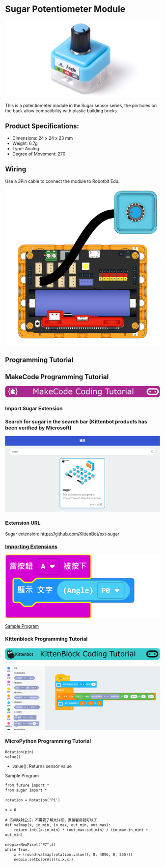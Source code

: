 # Sugar Potentiometer Module

![](./images/poten1.png)

This is a potentiometer module in the Sugar sensor series, the pin holes on the back allow compatibility with plastic building bricks.

## Product Specifications: 

- Dimensions: 24 x 24 x 23 mm
- Weight: 6.7g
- Type: Analog
- Degree of Movement: 270

## Wiring

Use a 3Pin cable to connect the module to Robotbit Edu.

![](./images/poten_wire.png)

## Programming Tutorial

## MakeCode Programming Tutorial

![](../PWmodules/images/mcbanner.png)

### Import Sugar Extension

### Search for sugar in the search bar (Kittenbot products has been verified by Microsoft)

![](./images/sugar_search.png)

### Extension URL

Sugar extension: https://github.com/KittenBot/pxt-sugar

### [Importing Extensions](../../Makecode/powerBrickMC)

![](./images/poten_mc_code.png)

[Sample Program](https://makecode.microbit.org/_EY328ibCD7oR)

### Kittenblock Programming Tutorial

![](../PWmodules/images/kbbanner.png)

![](./images/poten3.png)

### MicroPython Programming Tutorial

    Rotation(pin)
    value()

- value(): Returns sensor value

Sample Program

    from future import *
    from sugar import *
    
    rotation = Rotation('P1')
    
    x = 0
    
    # 区间映射公式，不需要了解太详细，直接套用就可以了
    def valmap(x, in_min, in_max, out_min, out_max):
        return int((x-in_min) * (out_max-out_min) / (in_max-in_min) + out_min)
    
    neopix=NeoPixel("P7",3)
    while True:
        x = (round(valmap(rotation.value(), 0, 4096, 0, 255)))
        neopix.setColorAll((x,x,x))
